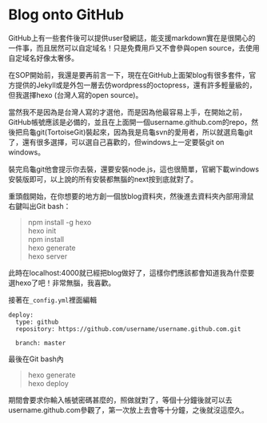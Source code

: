# Blog onto GitHub

GitHub上有一些套件後可以提供user發網誌，能支援markdown實在是很開心的一件事，而且居然可以自定域名！只是免費用戶又不會參與open source，去使用自定域名好像太奢侈。

在SOP開始前，我還是要再前言一下，現在在GitHub上面架blog有很多套件，官方提供的Jekyll或是外包一層去仿wordpress的octopress，還有許多輕量級的，但我選擇hexo (台灣人寫的open source)。
 
當然我不是因為是台灣人寫的才選他，而是因為他最容易上手，在開始之前，GitHub帳號應該是必備的，並且在上面開一個username.github.com的repo，然後把烏龜git(TortoiseGit)裝起來，因為我是烏龜svn的愛用者，所以就選烏龜git了，還有很多選擇，可以選自己喜歡的，但windows上一定要裝git on windows。
 
裝完烏龜git他會提示你去裝，還要安裝node.js，這也很簡單，官網下載windows安裝版即可，以上說的所有安裝都無腦的next按到底就對了。
 
重頭戲開始，在你想要的地方創一個放blog資料夾，然後進去資料夾內部用滑鼠右鍵叫出Git bash：
> npm install -g hexo   
> hexo init   
> npm install    
> hexo generate   
> hexo server

此時在localhost:4000就已經把blog做好了，這樣你們應該都會知道我為什麼要選hexo了吧！非常無腦，我喜歡。
 
接著在`_config.yml`裡面編輯
```
deploy:
  type: github
  repository: https://github.com/username/username.github.com.git
 
  branch: master
```
最後在Git bash內
> hexo generate   
> hexo deploy

期間會要求你輸入帳號密碼甚麼的，照做就對了，等個十分鐘後就可以去username.github.com參觀了，第一次放上去會等十分鐘，之後就沒這麼久。





